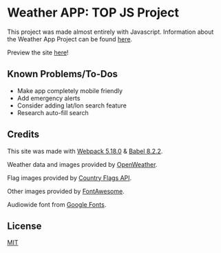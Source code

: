 # Weather APP: TOP JS Project

This project was made almost entirely with Javascript. Information about the Weather App Project can be found [here](https://theodinproject.com/lessons/weather-app).

Preview the site [here](https://savwiley.github.io/weather/dist/)!

## Known Problems/To-Dos

- Make app completely mobile friendly
- Add emergency alerts
- Consider adding lat/lon search feature
- Research auto-fill search

## Credits

This site was made with [Webpack 5.18.0](https://webpack.js.org/) & [Babel 8.2.2](https://babeljs.io/).

Weather data and images provided by [OpenWeather](https://openweathermap.org/).

Flag images provided by [Country Flags API](https://www.countryflags.io/).

Other images provided by [FontAwesome](https://fontawesome.com/).

Audiowide font from [Google Fonts](https://fonts.google.com/).

## License

[MIT](https://github.com/savwiley/weather/blob/master/LICENSE.txt)